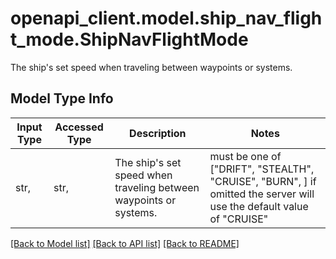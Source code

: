 # openapi_client.model.ship_nav_flight_mode.ShipNavFlightMode

The ship's set speed when traveling between waypoints or systems.

## Model Type Info
Input Type | Accessed Type | Description | Notes
------------ | ------------- | ------------- | -------------
str,  | str,  | The ship&#x27;s set speed when traveling between waypoints or systems. | must be one of ["DRIFT", "STEALTH", "CRUISE", "BURN", ] if omitted the server will use the default value of "CRUISE"

[[Back to Model list]](../../README.md#documentation-for-models) [[Back to API list]](../../README.md#documentation-for-api-endpoints) [[Back to README]](../../README.md)

